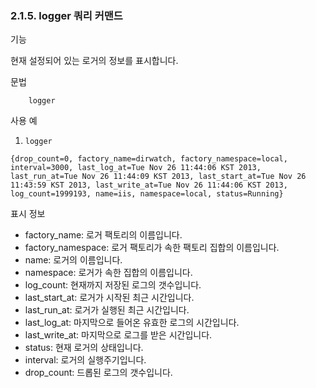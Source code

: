 ### 2.1.5. logger 쿼리 커맨드


기능

현재 설정되어 있는 로거의 정보를 표시합니다. 

문법

~~~
	logger
~~~

사용 예

1) `logger`

~~~
{drop_count=0, factory_name=dirwatch, factory_namespace=local, interval=3000, last_log_at=Tue Nov 26 11:44:06 KST 2013, last_run_at=Tue Nov 26 11:44:09 KST 2013, last_start_at=Tue Nov 26 11:43:59 KST 2013, last_write_at=Tue Nov 26 11:44:06 KST 2013, log_count=1999193, name=iis, namespace=local, status=Running}
~~~

표시 정보
* factory_name: 로거 팩토리의 이름입니다.
* factory_namespace: 로거 팩토리가 속한 팩토리 집합의 이름입니다.
* name: 로거의 이름입니다.
* namespace: 로거가 속한 집합의 이름입니다.
* log_count: 현재까지 저장된 로그의 갯수입니다.
* last_start_at: 로거가 시작된 최근 시간입니다.
* last_run_at: 로거가 실행된 최근 시간입니다.
* last_log_at: 마지막으로 들어온 유효한 로그의 시간입니다.
* last_write_at: 마지막으로 로그를 받은 시간입니다.
* status: 현재 로거의 상태입니다.
* interval: 로거의 실행주기입니다.
* drop_count: 드롭된 로그의 갯수입니다.


